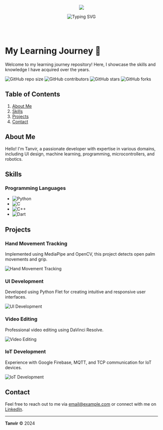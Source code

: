 <p align="center">
<img src="https://capsule-render.vercel.app/api?type=waving&height=300&color=gradient&text=HI%20THERE!&fontAlign=50&animation=twinkling&fontColor=000000&textBg=false&desc=I%20am%20Tanvir%20Ahmed&descSize=51&descAlignY=42&fontAlignY=24&section=header&reversal=false">
</p>

<p align="center"><img src="https://readme-typing-svg.demolab.com?font=Workbench&size=40&duration=800&pause=1500&center=true&vCenter=true&multiline=true&random=false&width=1000&height=150&lines=I'm+just+another+human+exploring+the+Earth.;Welcome+to+my+GitHub!" alt="Typing SVG" /></p>

<br>
<br>

# My Learning Journey 🚀

Welcome to my learning journey repository! Here, I showcase the skills and knowledge I have acquired over the years.

![GitHub repo size](https://img.shields.io/github/repo-size/your-username/My-Learning-Journey)
![GitHub contributors](https://img.shields.io/github/contributors/your-username/My-Learning-Journey)
![GitHub stars](https://img.shields.io/github/stars/your-username/My-Learning-Journey?style=social)
![GitHub forks](https://img.shields.io/github/forks/your-username/My-Learning-Journey?style=social)

## Table of Contents
1. [About Me](#about-me)
2. [Skills](#skills)
3. [Projects](#projects)
4. [Contact](#contact)

## About Me

Hello! I'm Tanvir, a passionate developer with expertise in various domains, including UI design, machine learning, programming, microcontrollers, and robotics.

## Skills

### Programming Languages
- ![Python](https://img.shields.io/badge/Python-3776AB?style=for-the-badge&logo=python&logoColor=white)
- ![C](https://img.shields.io/badge/C-A8B9CC?style=for-the-badge&logo=c&logoColor=white)
- ![C++](https://img.shields.io/badge/C++-00599C?style=for-the-badge&logo=cplusplus&logoColor=white)
- ![Dart](https://img.shields.io/badge/Dart-0175C2?style=for-the-badge&logo=dart&logoColor=white)

## Projects

### Hand Movement Tracking
Implemented using MediaPipe and OpenCV, this project detects open palm movements and grip.

![Hand Movement Tracking](path/to/your/image.png)

### UI Development
Developed using Python Flet for creating intuitive and responsive user interfaces.

![UI Development](path/to/your/image.png)

### Video Editing
Professional video editing using DaVinci Resolve.

![Video Editing](path/to/your/image.png)

### IoT Development
Experience with Google Firebase, MQTT, and TCP communication for IoT devices.

![IoT Development](path/to/your/image.png)

## Contact

Feel free to reach out to me via [email@example.com](mailto:email@example.com) or connect with me on [LinkedIn](https://www.linkedin.com/in/yourprofile).

---

**Tanvir** © 2024




<!--
**tanvir-a0/tanvir-a0** is a ✨ _special_ ✨ repository because its `README.md` (this file) appears on your GitHub profile.

Here are some ideas to get you started:

- 🔭 I’m currently working on ...
- 🌱 I’m currently learning ...
- 👯 I’m looking to collaborate on ...
- 🤔 I’m looking for help with ...
- 💬 Ask me about ...
- 📫 How to reach me: ...
- 😄 Pronouns: ...
- ⚡ Fun fact: ...
-->
